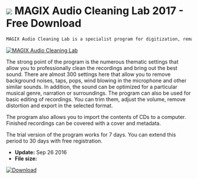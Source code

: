 # ![](https://cdn.softexe.net/static/icon/6/magix-audio-cleaning-lab-11347.png) MAGIX Audio Cleaning Lab 2017 - Free Download

```sh
MAGIX Audio Cleaning Lab is a specialist program for digitization, remastering and reconstruction of sound recordings. The program allows you to easily clean and improve recordings, which is especially useful for archiving vinyl records and cassettes.
```
[![MAGIX Audio Cleaning Lab](https://gallery.dpcdn.pl/imgc/Tools/71556/g_-_420x350_1.5_-_x20160926160649_0.png)](https://softexe.net/win/multimedia/audio-utilities/magix-audio-cleaning-lab:ppcdg.html)

The strong point of the program is the numerous thematic settings that allow you to professionally clean the recordings and bring out the best sound. There are almost 300 settings here that allow you to remove background noises, taps, pops, wind blowing in the microphone and other similar sounds. In addition, the sound can be optimized for a particular musical genre, narration or surroundings.
 The program can also be used for basic editing of recordings. You can trim them, adjust the volume, remove distortion and export in the selected format. 
 
 
 The program also allows you to import the contents of CDs to a computer. Finished recordings can be covered with a cover and metadata. 
 
 
 The trial version of the program works for 7 days. You can extend this period to 30 days with free registration.


- **Update:** Sep 26 2016
- **File size:** 

[![Download](https://cdn.softexe.net/static/img/download.png)](https://softexe.net/win/multimedia/audio-utilities/magix-audio-cleaning-lab:ppcdg.html)

